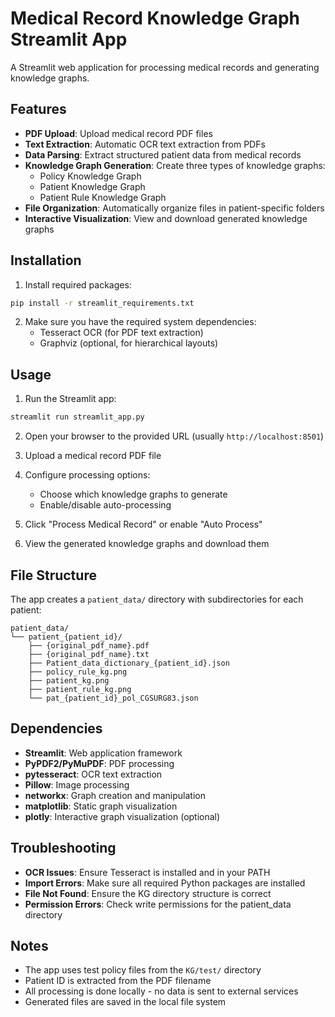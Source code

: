 # Medical Record Knowledge Graph Streamlit App

A Streamlit web application for processing medical records and generating knowledge graphs.

## Features

- **PDF Upload**: Upload medical record PDF files
- **Text Extraction**: Automatic OCR text extraction from PDFs
- **Data Parsing**: Extract structured patient data from medical records
- **Knowledge Graph Generation**: Create three types of knowledge graphs:
  - Policy Knowledge Graph
  - Patient Knowledge Graph  
  - Patient Rule Knowledge Graph
- **File Organization**: Automatically organize files in patient-specific folders
- **Interactive Visualization**: View and download generated knowledge graphs

## Installation

1. Install required packages:
```bash
pip install -r streamlit_requirements.txt
```

2. Make sure you have the required system dependencies:
   - Tesseract OCR (for PDF text extraction)
   - Graphviz (optional, for hierarchical layouts)

## Usage

1. Run the Streamlit app:
```bash
streamlit run streamlit_app.py
```

2. Open your browser to the provided URL (usually `http://localhost:8501`)

3. Upload a medical record PDF file

4. Configure processing options:
   - Choose which knowledge graphs to generate
   - Enable/disable auto-processing

5. Click "Process Medical Record" or enable "Auto Process"

6. View the generated knowledge graphs and download them

## File Structure

The app creates a `patient_data/` directory with subdirectories for each patient:
```
patient_data/
└── patient_{patient_id}/
    ├── {original_pdf_name}.pdf
    ├── {original_pdf_name}.txt
    ├── Patient_data_dictionary_{patient_id}.json
    ├── policy_rule_kg.png
    ├── patient_kg.png
    ├── patient_rule_kg.png
    └── pat_{patient_id}_pol_CGSURG83.json
```

## Dependencies

- **Streamlit**: Web application framework
- **PyPDF2/PyMuPDF**: PDF processing
- **pytesseract**: OCR text extraction
- **Pillow**: Image processing
- **networkx**: Graph creation and manipulation
- **matplotlib**: Static graph visualization
- **plotly**: Interactive graph visualization (optional)

## Troubleshooting

- **OCR Issues**: Ensure Tesseract is installed and in your PATH
- **Import Errors**: Make sure all required Python packages are installed
- **File Not Found**: Ensure the KG directory structure is correct
- **Permission Errors**: Check write permissions for the patient_data directory

## Notes

- The app uses test policy files from the `KG/test/` directory
- Patient ID is extracted from the PDF filename
- All processing is done locally - no data is sent to external services
- Generated files are saved in the local file system

